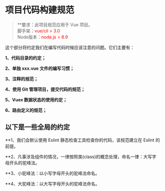 # 项目代码构建规范

> **要求：</strong>此项目规范应用于 Vue 项目。<br/>
脚手架：<font color=red>vue/cli > 3.0</font><br/>
Node版本：<font color=red>node.js > 8.9</font>

这个部分将约定我们在编写代码时候应该注意的问题。它们主要有：

**1、代码目录的约定；**

**2、单独 xxx.vue 文件的编写习惯；**

**3、注释的规范；**

**4、使用 Git 管理项目，提交代码的规范；**

**5、Vuex 数据状态的使用约定；**

**6、路由定义的规范；**

## 以下是一些全局的约定

**1、</strong>我们会默认使用 Eslint 静态检查工具检查你的代码，该规范建立在 Eslint 的前提。

**2、</strong>凡事涉及组件的情况，一律按照类(class)的概念处理，命名一律：大写字母开头的驼峰法。

**3、小驼峰法：</strong>以小写字母开头的驼峰法命名。

**4、大驼峰法：</strong>以大写字母开头的驼峰法命名。

